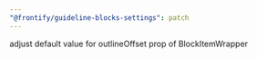 ```yaml
---
"@frontify/guideline-blocks-settings": patch
---
```


adjust default value for outlineOffset prop of BlockItemWrapper
